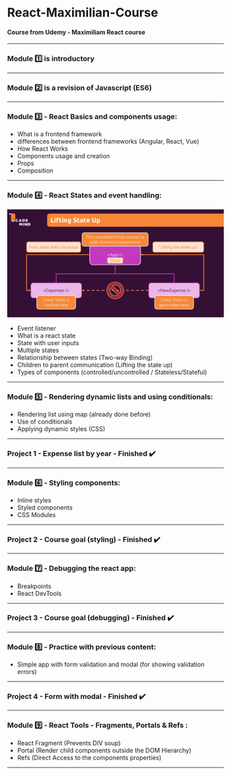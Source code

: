 # React-Maximilian-Course
#### Course from Udemy - Maximiliam React course

---
### Module :one: is introductory
---
### Module :two: is a revision of Javascript (ES6)
---
### Module :three: - React Basics and components usage:
- What is a frontend framework
- differences between frontend frameworks (Angular, React, Vue)
- How React Works
- Components usage and creation
- Props
- Composition
---
### Module :four: - React States and event handling:

![State Communication](Lifting-state-up.png)

- Event listener
- What is a react state
- State with user inputs
- Multiple states
- Relationship between states (Two-way Binding)
- Children to parent communication (Lifting the state up)
- Types of components (controlled/uncontrolled / Stateless/Stateful)

---
### Module :five: - Rendering dynamic lists and using conditionals:

- Rendering list using map (already done before)
- Use of conditionals
- Applying dynamic styles (CSS)
---
### Project 1 - Expense list by year - Finished :heavy_check_mark:
---
### Module :six: - Styling components:

- Inline styles
- Styled components
- CSS Modules

---
### Project 2 - Course goal (styling) - Finished :heavy_check_mark:
---
### Module :seven: - Debugging the react app:

- Breakpoints
- React DevTools
---
### Project 3 - Course goal (debugging) - Finished :heavy_check_mark:
---
### Module :eight: - Practice with previous content:
- Simple app with form validation and modal (for showing validation errors)
---
### Project 4 - Form with modal - Finished :heavy_check_mark:
---
### Module :nine: - React Tools - Fragments, Portals & Refs :
- React Fragment (Prevents DIV soup)
- Portal (Render child components outside the DOM Hierarchy)
- Refs (Direct Access to the components properties)
---
